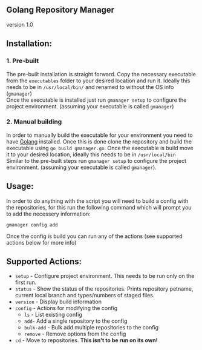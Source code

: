 Golang Repository Manager
---
version 1.0<br>

## Installation:
### 1. Pre-built
The pre-built installation is straight forward. Copy the necessary executable from the `executables` folder to your desired location and run it. Ideally this needs to be in `/usr/local/bin/` and renamed to without the OS info (`gmanager`)<br>
Once the executable is installed just run `gmanager setup` to configure the project environment. (assuming your executable is called `gmanager`)

### 2. Manual building
In order to manually build the executable for your environment you need to have [Golang](https://go.dev/) installed. Once this is done clone the repository and build the executable using `go build gmanager.go`. Once the executable is build move it to your desired location, ideally this needs to be in `/usr/local/bin`<br>
Similar to the pre-built steps run `gmanager setup` to configure the project environment. (assuming your executable is called `gmanager`).

## Usage:
In order to do anything with the script you will need to build a config with the repositories, for this run the following command which will prompt you to add the necessery information:
```shell
gmanager config add
```
Once the config is build you can run any of the actions (see supported actions below for more info)

## Supported Actions:
* `setup` - Configure project environment. This needs to be run only on the first run.
* `status` - Show the status of the repositories. Prints repository petname, current local branch and types/numbers of staged files.
* `version` - Display build information
* `config` - Actions for modifying the config
  * `ls` - List existing config
  * `add`- Add a single repository to the config
  * `bulk-add` - Bulk add multiple repositories to the config
  * `remove` - Remove options from the config
* `cd` - Move to repositories. **This isn't to be run on its own!**
